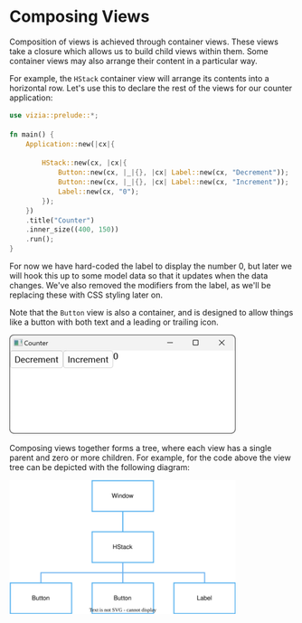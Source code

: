 # Composing Views

Composition of views is achieved through container views. These views take a closure which allows us to build child views within them. Some container views may also arrange their content in a particular way.

For example, the `HStack` container view will arrange its contents into a horizontal row. Let's use this to declare the rest of the views for our counter application:

```rust
use vizia::prelude::*;

fn main() {
    Application::new(|cx|{
        
        HStack::new(cx, |cx|{
            Button::new(cx, |_|{}, |cx| Label::new(cx, "Decrement"));
            Button::new(cx, |_|{}, |cx| Label::new(cx, "Increment"));
            Label::new(cx, "0");
        });
    })
    .title("Counter")
    .inner_size((400, 150))
    .run();
}
```

For now we have hard-coded the label to display the number 0, but later we will hook this up to some model data so that it updates when the data changes. We've also removed the modifiers from the label, as we'll be replacing these with CSS styling later on.

Note that the `Button` view is also a container, and is designed to allow things like a button with both text and a leading or trailing icon.

<img src="../img/composing_views.png" alt="A vizia app showing two buttons and a label" width="400"/>


Composing views together forms a tree, where each view has a single parent and zero or more children. For example, for the code above the view tree can be depicted with the following diagram:

<img src="../img/view_tree.svg" alt="Diagram of the vizia application view tree" width="400"/>

<!-- The Window is the *parent* of the HStack, while the HStack is the *parent* of both the buttons and label. Therefore, the Window is an *ancestor* of the buttons and label, and the buttons and label are *descendants* of the window. This terminology is relevant when writing CSS style rules, which we'll cover later in this guide. -->